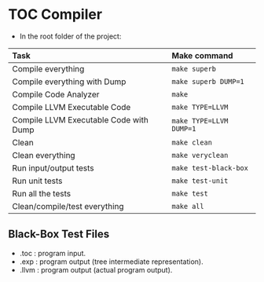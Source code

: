 # TOC Compiler

- In the root folder of the project:

| Task                                    | Make command                 |
| :-------------------------------------- | :--------------------------- |
| Compile everything                      | `make superb`                |
| Compile everything with Dump            | `make superb DUMP=1`         |
| Compile Code Analyzer                   | `make`                       |
| Compile LLVM Executable Code            | `make TYPE=LLVM`             |
| Compile LLVM Executable Code with Dump  | `make TYPE=LLVM DUMP=1`      |
| Clean                                   | `make clean`                 |
| Clean everything                        | `make veryclean`             |
| Run input/output tests                  | `make test-black-box`        |
| Run unit tests                          | `make test-unit`             |
| Run all the tests                       | `make test`                  |
| Clean/compile/test everything           | `make all`                   |

## Black-Box Test Files
- .toc : program input.
- .exp : program output (tree intermediate representation).
- .llvm : program output (actual program output).
